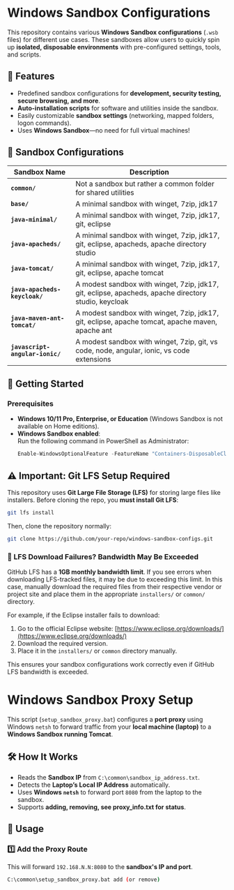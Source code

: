 # Windows Sandbox Configurations

This repository contains various **Windows Sandbox configurations** (`.wsb` files) for different use cases. These sandboxes allow users to quickly spin up **isolated, disposable environments** with pre-configured settings, tools, and scripts.

## 📌 Features
- Predefined sandbox configurations for **development, security testing, secure browsing, and more**.
- **Auto-installation scripts** for software and utilities inside the sandbox.
- Easily customizable **sandbox settings** (networking, mapped folders, logon commands).
- Uses **Windows Sandbox**—no need for full virtual machines!

## 📂 Sandbox Configurations
| Sandbox Name           | Description |
|------------------------|-------------|
| **`common/`**          | Not a sandbox but rather a common folder for shared utilities |
| **`base/`**            | A minimal sandbox with winget, 7zip, jdk17 |
| **`java-minimal/`**    | A minimal sandbox with winget, 7zip, jdk17, git, eclipse |
| **`java-apacheds/`**    | A minimal sandbox with winget, 7zip, jdk17, git, eclipse, apacheds, apache directory studio |
| **`java-tomcat/`**    | A minimal sandbox with winget, 7zip, jdk17, git, eclipse, apache tomcat |
| **`java-apacheds-keycloak/`**    | A modest sandbox with winget, 7zip, jdk17, git, eclipse, apacheds, apache directory studio, keycloak |
| **`java-maven-ant-tomcat/`**    | A modest sandbox with winget, 7zip, jdk17, git, eclipse, apache tomcat, apache maven, apache ant |
| **`javascript-angular-ionic/`**    | A modest sandbox with winget, 7zip, git, vs code, node, angular, ionic, vs code extensions |

## 🚀 Getting Started
### **Prerequisites**
- **Windows 10/11 Pro, Enterprise, or Education** (Windows Sandbox is not available on Home editions).
- **Windows Sandbox enabled**:  
  Run the following command in PowerShell as Administrator:
  ```powershell
  Enable-WindowsOptionalFeature -FeatureName "Containers-DisposableClientVM" -Online -NoRestart

## ⚠️ Important: Git LFS Setup Required

This repository uses **Git Large File Storage (LFS)** for storing large files like installers. Before cloning the repo, you **must install Git LFS**:

```bash
git lfs install
```

Then, clone the repository normally:

```bash
git clone https://github.com/your-repo/windows-sandbox-configs.git
```

### 🛑 LFS Download Failures? Bandwidth May Be Exceeded
GitHub LFS has a **1GB monthly bandwidth limit**. If you see errors when downloading LFS-tracked files, it may be due to exceeding this limit. In this case, manually download the required files from their respective vendor or project site and place them in the appropriate `installers/` or `common/` directory.

For example, if the Eclipse installer fails to download:
1. Go to the official Eclipse website: [https://www.eclipse.org/downloads/](https://www.eclipse.org/downloads/)
2. Download the required version.
3. Place it in the `installers/` or `common` directory manually.

This ensures your sandbox configurations work correctly even if GitHub LFS bandwidth is exceeded.

# Windows Sandbox Proxy Setup

This script (`setup_sandbox_proxy.bat`) configures a **port proxy** using Windows `netsh` to forward traffic from your **local machine (laptop)** to a **Windows Sandbox running Tomcat**.

## 🛠️ How It Works
- Reads the **Sandbox IP** from `C:\common\sandbox_ip_address.txt`.
- Detects the **Laptop’s Local IP Address** automatically.
- Uses **Windows `netsh`** to forward port `8080` from the laptop to the sandbox.
- Supports **adding, removing, see proxy_info.txt for status**.

## 🚀 Usage

### **1️⃣ Add the Proxy Route**
This will forward `192.168.N.N:8080` to the **sandbox's IP and port**.
```sh
C:\common\setup_sandbox_proxy.bat add (or remove)

